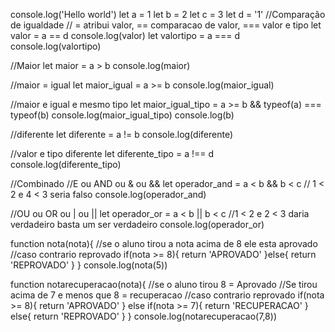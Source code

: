 console.log('Hello world')
 let a = 1
 let b = 2
 let c = 3
 let d = '1'
 //Comparação de igualdade
 // = atribui valor, == comparacao de valor, === valor e tipo
 let valor = a == d
 console.log(valor)
let valortipo = a === d
console.log(valortipo)

//Maior
let maior = a > b
console.log(maior)

//maior = igual
let maior_igual = a >= b
console.log(maior_igual)

//maior e igual e mesmo tipo
let maior_igual_tipo = a >= b && typeof(a) === typeof(b)
console.log(maior_igual_tipo)
console.log(b)

//diferente
let diferente = a != b
console.log(diferente)

//valor e tipo diferente
let diferente_tipo = a !== d
console.log(diferente_tipo)

//Combinado
//E ou AND ou & ou &&
let operador_and = a < b && b < c // 1 < 2 e 4 < 3 seria falso
console.log(operador_and)

//OU ou OR ou | ou ||
let operador_or = a < b || b < c //1 < 2 e 2 < 3 daria verdadeiro basta um ser verdadeiro
console.log(operador_or)
 
function nota(nota){
    //se o aluno tirou a nota acima de 8 ele esta aprovado
    //caso contrario reprovado
    if(nota >= 8){
        return 'APROVADO'
    }else{
        return 'REPROVADO'
    }
}
console.log(nota(5))

function notarecuperacao(nota){
    //se o aluno tirou 8 = Aprovado
    //Se tirou acima de 7 e menos que 8 = recuperacao
    //caso contrario reprovado
    if(nota >= 8){
        return 'APROVADO'
    }
    else if(nota >= 7){
        return 'RECUPERACAO'
    }
    else{
        return 'REPROVADO'
    }
}
console.log(notarecuperacao(7,8))
